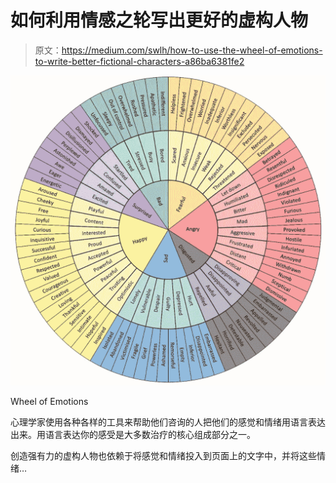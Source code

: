 # 如何利用情感之轮写出更好的虚构人物

> 原文：<https://medium.com/swlh/how-to-use-the-wheel-of-emotions-to-write-better-fictional-characters-a86ba6381fe2>

![](img/302d1cd1fe70964fc166c28f81b497b8.png)

Wheel of Emotions

心理学家使用各种各样的工具来帮助他们咨询的人把他们的感觉和情绪用语言表达出来。用语言表达你的感受是大多数治疗的核心组成部分之一。

创造强有力的虚构人物也依赖于将感觉和情绪投入到页面上的文字中，并将这些情绪…